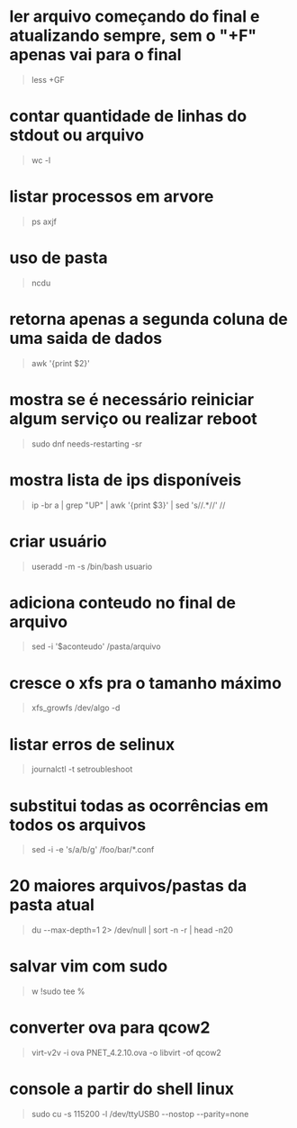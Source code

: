 # ler arquivo começando do final e atualizando sempre, sem o "+F" apenas vai para o final
>less +GF
# contar quantidade de linhas do stdout  ou arquivo
>wc -l
# listar processos em arvore
>ps axjf
# uso de pasta
>ncdu
# retorna apenas a segunda coluna de uma saida de dados
>awk '{print $2}'
# mostra se é necessário reiniciar  algum serviço ou realizar reboot
>sudo dnf needs-restarting -sr
# mostra lista de ips disponíveis
>ip -br a | grep "UP" | awk '{print $3}' | sed 's/\/.*//' //
# criar usuário
>useradd -m -s /bin/bash usuario
# adiciona conteudo no final de arquivo
>sed -i '$aconteudo' /pasta/arquivo
# cresce o xfs pra o tamanho máximo
>xfs_growfs /dev/algo -d
# listar erros de selinux
>journalctl -t setroubleshoot
# substitui todas as ocorrências em todos os arquivos
>sed -i -e 's/a/b/g' /foo/bar/*.conf
# 20 maiores arquivos/pastas da pasta atual
>du --max-depth=1 2> /dev/null | sort -n -r | head -n20
# salvar vim com sudo
>w !sudo tee %
# converter ova para qcow2
>virt-v2v -i ova PNET_4.2.10.ova -o libvirt -of qcow2
# console a partir do shell linux
>sudo cu -s 115200 -l /dev/ttyUSB0 --nostop --parity=none
